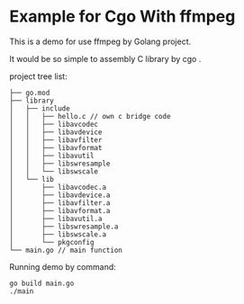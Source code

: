 # Example for Cgo With ffmpeg

This is a demo for use ffmpeg by Golang project.

It would be so simple to assembly C library by cgo .

project tree list:

```
├── go.mod
├── library
│   ├── include
│   │   ├── hello.c // own c bridge code
│   │   ├── libavcodec
│   │   ├── libavdevice
│   │   ├── libavfilter
│   │   ├── libavformat
│   │   ├── libavutil
│   │   ├── libswresample
│   │   └── libswscale
│   └── lib
│       ├── libavcodec.a
│       ├── libavdevice.a
│       ├── libavfilter.a
│       ├── libavformat.a
│       ├── libavutil.a
│       ├── libswresample.a
│       ├── libswscale.a
│       └── pkgconfig
└── main.go // main function

```

Running demo by command:

```azure
go build main.go
./main
```